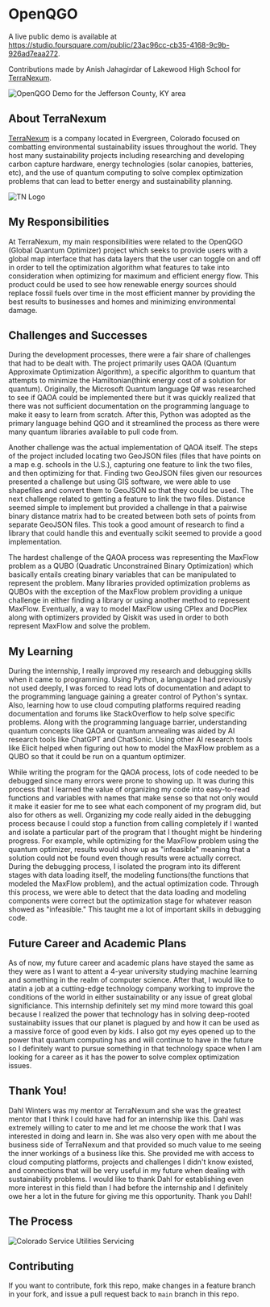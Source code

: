 # **OpenQGO**

A live public demo is available at https://studio.foursquare.com/public/23ac96cc-cb35-4168-9c9b-926ad7eaa272. 

Contributions made by Anish Jahagirdar of Lakewood High School for [TerraNexum](https://www.terranexum.com/).

![OpenQGO Demo for the Jefferson County, KY area](https://github.com/terranexum/OpenQGO/blob/dahl-dev/images/OpenQGO_demo_KY.png)

## About TerraNexum

[TerraNexum](https://www.terranexum.com/) is a company located in Evergreen, Colorado focused on combatting environmental sustainability issues throughout the world. They host many sustainability projects including researching and developing carbon capture hardware, energy technologies (solar canopies, batteries, etc), and the use of quantum computing to solve complex optimization problems that can lead to better energy and sustainability planning.

![TN Logo](https://media.licdn.com/dms/image/D560BAQEHjvadbsgQvQ/company-logo_200_200/0/1688195130686?e=2147483647&v=beta&t=Lc05yWlBt-qerpFeBYdWTH70P2uuJvdV396e_Nn0iXg)

## My Responsibilities

At TerraNexum, my main responsibilities were related to the OpenQGO (Global Quantum Optimizer) project which seeks to provide users with a global map interface that has data layers that the user can toggle on and off in order to tell the optimization algorithm what features to take into consideration when optimizing for maximum and efficient energy flow. This product could be used to see how renewable energy sources should replace fossil fuels over time in the most efficient manner by providing the best results to businesses and homes and minimizing environmental damage. 

## Challenges and Successes

During the development processes, there were a fair share of challenges that had to be dealt with. The project primarily uses QAOA (Quantum Approximate Optimization Algorithm), a specific algorithm to quantum that attempts to minimize the Hamiltonian(think energy cost of a solution for quantum). Originally, the Microsoft Quantum language Q# was researched to see if QAOA could be implemented there but it was quickly realized that there was not sufficient documentation on the programming language to make it easy to learn from scratch. After this, Python was adopted as the primary language behind QGO and it streamlined the process as there were many quantum libraries available to pull code from. 

Another challenge was the actual implementation of QAOA itself. The steps of the project included locating two GeoJSON files (files that have points on a map e.g. schools in the U.S.), capturing one feature to link the two files, and then optimizing for that. Finding two GeoJSON files given our resources presented a challenge but using GIS software, we were able to use shapefiles and convert them to GeoJSON so that they could be used. The next challenge related to getting a feature to link the two files. Distance seemed simple to implement but provided a challenge in that a pairwise binary distance matrix had to be created between both sets of points from separate GeoJSON files. This took a good amount of research to find a library that could handle this and eventually scikit seemed to provide a good implementation. 

The hardest challenge of the QAOA process was representing the MaxFlow problem as a QUBO (Quadratic Unconstrained Binary Optimization) which basically entails creating binary variables that can be manipulated to represent the problem. Many libraries provided optimization problems as QUBOs with the exception of the MaxFlow problem providing a unique challenge in either finding a library or using another method to represent MaxFlow. Eventually, a way to model MaxFlow using CPlex and DocPlex along with optimizers provided by Qiskit was used in order to both represent MaxFlow and solve the problem. 

## My Learning

During the internship, I really improved my research and debugging skills when it came to programming. Using Python, a language I had previously not used deeply, I was forced to read lots of documentation and adapt to the programming language gaining a greater control of Python's syntax. Also, learning how to use cloud computing platforms required reading documentation and forums like StackOverflow to help solve specific problems. Along with the programming language barrier, understanding quantum concepts like QAOA or quantum annealing was aided by AI research tools like ChatGPT and ChatSonic. Using other AI research tools like Elicit helped when figuring out how to model the MaxFlow problem as a QUBO so that it could be run on a quantum optimizer. 

While writing the program for the QAOA process, lots of code needed to be debugged since many errors were prone to showing up. It was during this process that I learned the value of organizing my code into easy-to-read functions and variables with names that make sense so that not only would it make it easier for me to see what each component of my program did, but also for others as well. Organizing my code really aided in the debugging process because I could stop a function from calling completely if I wanted and isolate a particular part of the program that I thought might be hindering progress. For example, while optimizing for the MaxFlow problem using the quantum optimizer, results would show up as "infeasible" meaning that a solution could not be found even though results were actually correct. During the debugging process, I isolated the program into its different stages with data loading itself, the modeling functions(the functions that modeled the MaxFlow problem), and the actual optimization code. Through this process, we were able to detect that the data loading and modeling components were correct but the optimization stage for whatever reason showed as "infeasible." This taught me a lot of important skills in debugging code. 

## Future Career and Academic Plans

As of now, my future career and academic plans have stayed the same as they were as I want to attent a 4-year university studying machine learning and something in the realm of computer science. After that, I would like to atatin a job at a cutting-edge technology company working to improve the conditions of the world in either sustainability or any issue of great global significiance. This internship definitely set my mind more toward this goal because I realized the power that technology has in solving deep-rooted sustainabiity issues that our planet is plagued by and how it can be used as a massive force of good even by kids. I also got my eyes opened up to the power that quantum computing has and will continue to have in the future so I definitely want to pursue something in that technology space when I am looking for a career as it has the power to solve complex optimization issues. 

## Thank You!

Dahl Winters was my mentor at TerraNexum and she was the greatest mentor that I think I could have had for an internship like this. Dahl was extremely willing to cater to me and let me choose the work that I was interested in doing and learn in. She was also very open with me about the business side of TerraNexum and that provided so much value to me seeing the inner workings of a business like this. She provided me with access to cloud computing platforms, projects and challenges I didn't know existed, and connections that will be very useful in my future when dealing with sustainability problems. I would like to thank Dahl for establishing even more interest in this field than I had before the internship and I definitely owe her a lot in the future for giving me this opportunity. Thank you Dahl!

## The Process

![Colorado Service Utilities Servicing](https://drive.google.com/uc?export=download&id=1IgJTXIJn_QAsr7vs9vlDAc7qrZ6SRUaJ)

## Contributing

If you want to contribute, fork this repo, make changes in a feature branch in your fork, and issue a pull request back to `main` branch in this repo.